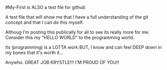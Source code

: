 #My-First is ALSO a  test file for github
 
 
A test file that will show me that I have a full understanding of the git concept and that I can do this myself.

Althoug I'm posting this publically for all to see its really more for me.
Consider this my "HELLO WORLD" to the programming world. 

Its (programming) is a LOTTA work BUT, I know and can feel DEEP down in my
 bones that it's worth it... 

Anywho. GREAT JOB KRYSTLE!!! I'M PROUD OF YOU!! 


